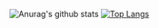 <!--  
▼theme
dark,
radical,
merko,
gruvbox,
tokyonight,
onedark,
cobalt,
synthwave,
highcontrast,
dracula
-->

<!-- GitHub
https://github.com/anuraghazra/github-readme-stats#top-languages-card
 -->

![Anurag's github stats](https://github-readme-stats.vercel.app/api?username=nakapon9517&show_icons=true&theme=tokyonight)
[![Top Langs](https://github-readme-stats.vercel.app/api/top-langs/?username=nakapon9517&hide=go,Assembly&theme=tokyonight)](https://github.com/anuraghazra/github-readme-stats)
<!-- [![Top Langs](https://github-readme-stats.vercel.app/api/top-langs/?username=nakapon9517&layout=compact&hide=go,Assembly&theme=tokyonight)](https://github.com/anuraghazra/github-readme-stats) -->

<!-- リポジトリのピン留め 
[![ReadMe Card](https://github-readme-stats.vercel.app/api/pin/?username=nakapon9517&repo=sample)](https://github.com/nakapon9517/github-readme-stats)
-->

<!--
**nakapon9517/nakapon9517** is a ✨ _special_ ✨ repository because its `README.md` (this file) appears on your GitHub profile.

Here are some ideas to get you started:

- 🔭 I’m currently working on ...
- 🌱 I’m currently learning ...
- 👯 I’m looking to collaborate on ...
- 🤔 I’m looking for help with ...
- 💬 Ask me about ...
- 📫 How to reach me: ...
- 😄 Pronouns: ...
- ⚡ Fun fact: ...
-->
